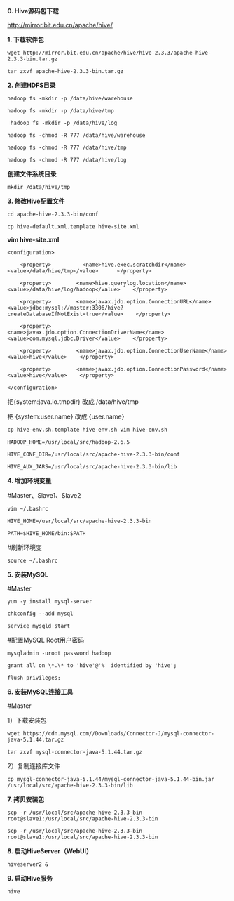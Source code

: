 **0. Hive源码包下载**

http://mirror.bit.edu.cn/apache/hive/

**1. 下载软件包**

```
wget http://mirror.bit.edu.cn/apache/hive/hive-2.3.3/apache-hive-2.3.3-bin.tar.gz

tar zxvf apache-hive-2.3.3-bin.tar.gz
```

**2. 创建HDFS目录**

```
hadoop fs -mkdir -p /data/hive/warehouse 

hadoop fs -mkdir -p /data/hive/tmp

 hadoop fs -mkdir -p /data/hive/log 

hadoop fs -chmod -R 777 /data/hive/warehouse 

hadoop fs -chmod -R 777 /data/hive/tmp

hadoop fs -chmod -R 777 /data/hive/log
```

**创建文件系统目录**

`mkdir /data/hive/tmp`

**3. 修改Hive配置文件**

```
cd apache-hive-2.3.3-bin/conf

cp hive-default.xml.template hive-site.xml
```

**vim hive-site.xml**

```
<configuration>

​    <property>          <name>hive.exec.scratchdir</name>          <value>/data/hive/tmp</value>      </property> 

​    <property>        <name>hive.querylog.location</name>        <value>/data/hive/log/hadoop</value>    </property> 

​    <property>        <name>javax.jdo.option.ConnectionURL</name>        <value>jdbc:mysql://master:3306/hive?createDatabaseIfNotExist=true</value>    </property>

​    <property>        <name>javax.jdo.option.ConnectionDriverName</name>        <value>com.mysql.jdbc.Driver</value>    </property>

​    <property>        <name>javax.jdo.option.ConnectionUserName</name>        <value>hive</value>    </property>

​    <property>        <name>javax.jdo.option.ConnectionPassword</name>        <value>hive</value>    </property>

</configuration>
```

把{system:java.io.tmpdir} 改成 /data/hive/tmp

把 {system:user.name} 改成 {user.name}

`cp hive-env.sh.template hive-env.sh vim hive-env.sh` 

```
HADOOP_HOME=/usr/local/src/hadoop-2.6.5

HIVE_CONF_DIR=/usr/local/src/apache-hive-2.3.3-bin/conf

HIVE_AUX_JARS=/usr/local/src/apache-hive-2.3.3-bin/lib
```

**4.  增加环境变量**

\#Master、Slave1、Slave2

`vim ~/.bashrc`

```
HIVE_HOME=/usr/local/src/apache-hive-2.3.3-bin

PATH=$HIVE_HOME/bin:$PATH
```

\#刷新环境变

`source ~/.bashrc`

**5. 安装MySQL**

\#Master

```
yum -y install mysql-server

chkconfig --add mysql

service mysqld start
```

\#配置MySQL Root用户密码

```
mysqladmin -uroot password hadoop

grant all on \*.\* to 'hive'@'%' identified by 'hive';

flush privileges;
```

**6. 安装MySQL连接工具**

\#Master

1）下载安装包

```
wget https://cdn.mysql.com//Downloads/Connector-J/mysql-connector-java-5.1.44.tar.gz

tar zxvf mysql-connector-java-5.1.44.tar.gz
```

2）复制连接库文件

`cp mysql-connector-java-5.1.44/mysql-connector-java-5.1.44-bin.jar /usr/local/src/apache-hive-2.3.3-bin/lib`

**7. 拷贝安装包**

```
scp -r /usr/local/src/apache-hive-2.3.3-bin root@slave1:/usr/local/src/apache-hive-2.3.3-bin

scp -r /usr/local/src/apache-hive-2.3.3-bin root@slave1:/usr/local/src/apache-hive-2.3.3-bin
```

**8. 启动HiveServer（WebUI）**

`hiveserver2 &`

**9. 启动Hive服务**

`hive`